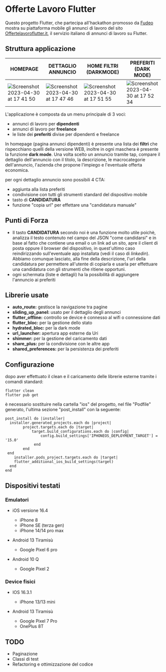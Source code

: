 # Offerte Lavoro Flutter

Questo progetto Flutter, che partecipa all'hackathon promosso da [Fudeo](https://www.fudeo.it/blog/hackathon-flutter-offertelavoroflutter) mostra su piattaforma mobile gli annunci di lavoro del sito [Offertelavoroflutter.it](https://offertelavoroflutter.it/), il servizio italiano di annunci di lavoro su Flutter.

## Struttura applicazione

| HOMEPAGE  | DETTAGLIO ANNUNCIO | HOME FILTRI (DARKMODE)  | PREFERITI (DARK MODE) |
| ------------- | ------------- | ------------- | ------------- |
| ![Screenshot 2023-04-30 at 17 41 50](https://user-images.githubusercontent.com/3844108/235363507-107f90eb-2f77-4eae-9ea5-7ba57cde5f26.png)  | ![Screenshot 2023-04-30 at 17 47 46](https://user-images.githubusercontent.com/3844108/235363556-fb762276-ec1e-40d8-8941-6d0b606e5e78.png)  | ![Screenshot 2023-04-30 at 17 51 55](https://user-images.githubusercontent.com/3844108/235363561-d797e39f-c036-40ef-be0d-91084ccc5eb8.png) | ![Screenshot 2023-04-30 at 17 52 34](https://user-images.githubusercontent.com/3844108/235363564-488d82d2-10d2-4256-ba3f-0209f000c047.png)  |


L'applicazione è composta da un menu principale di 3 voci:
- annunci di lavoro per **dipendenti**
- annunci di lavoro per **freelance**
- le liste dei **preferiti** divise per dipendenti e freelance

In homepage (pagina annunci dipendenti) è presente una lista dei **filtri** che rispecchiano quelli della versione WEB, inoltre in ogni maschera è presente la funzione **dark mode**. 
Una volta scelto un annuncio tramite tap, compare il dettaglio dell'annuncio con il titolo, la descrizione, le macrocategorie dell'annuncio, l'azienda che propone l'impiego e l'eventuale offerta economica. 

per ogni dettaglio annuncio sono possibili 4 CTA:
- aggiunta alla lista preferiti
- condivisione con tutti gli strumenti standard del dispositivo mobile
- tasto di **CANDIDATURA**
- funzione "copia url" per effettare una "candidatura manuale"

## Punti di Forza
- Il tasto **CANDIDATURA** secondo noi è una funzione molto utile poichè, analizza il testo contenuto nel campo del JSON "come candidarsi" e in base al fatto che contiene una email o un link ad un sito, apre il client di posta oppure il browser del dispositivo, in quest'ultimo caso reindirizzando sull'eventuale app installata (vedi il caso di _linkedin_).
Abbiamo comunque lasciato, alla fine della descrizione, l'url della candidatura per permettere all'utente di copiarla e usarla per effettuare una candidatura con gli strumenti che ritiene opportuni.
- ogni schermata (liste e dettagli) ha la possibilità di aggiungere l'annuncio ai preferiti

## Librerie usate
- **auto_route:** gestisce la navigazione tra pagine
- **sliding_up_panel:** usato per il dettaglio degli annunci
- **flutter_offline:** controllo se device è connesso al wifi o connessione dati
- **flutter_bloc:** per la gestione dello stato
- **hydrated_bloc:** per la dark mode
- **url_launcher:** apertura app esterne da Uri
- **shimmer:** per la gestione del caricamento dati
- **share_plus:** per la condivisione con le altre app
- **shared_preferences:** per la persistenza dei preferiti

## Configurazione
dopo aver effettuato il clean e il caricamento delle librerie esterne tramite i comandi standard:
```
flutter clean
flutter pub get
```

è necessario sostituire nella cartella "ios" del progetto, nel file "Podfile" generato, l'ultima sezione "post_install" con la seguente:
```
post_install do |installer|
  installer.generated_projects.each do |project|
        project.targets.each do |target|
            target.build_configurations.each do |config|
                config.build_settings['IPHONEOS_DEPLOYMENT_TARGET'] = '15.0'
             end
        end
 end
    installer.pods_project.targets.each do |target|
    flutter_additional_ios_build_settings(target)
  end
end
```

## Dispositivi testati

### Emulatori
- iOS versione 16.4
  - iPhone 8
  - iPhone SE (terza gen)
  - iPhone 14/14 pro max

- Android 13 Tiramisù
  - Google Pixel 6 pro
- Android 10 Q
  - Google Pixel 2


### Device fisici
- IOS 16.3.1
  - iPhone 13/13 mini

- Android 13 Tiramisù
  - Google Pixel 7 Pro
  - OnePlus 8T


## TODO
- Paginazione
- Classi di test  
- Refactoring e ottimizzazione del codice


